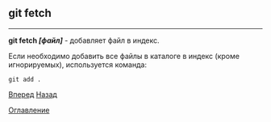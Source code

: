 ## git fetch
---
**git fetch *[файл]*** - добавляет файл в индекс.

Если необходимо добавить все файлы в каталоге в индекс (кроме игнорируемых), используется команда:


```bash=
git add .
``` 



[Вперед](./pull.md)   [Назад](./push.md)

[Оглавление](./readme.md)